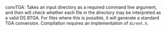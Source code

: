 convTGA: Takes an input directory as a required command line argument, and then will check whether each file in the directory may be interpreted as a valid DS BTGA. For files where this is possible, it will generate a standard TGA conversion. Compilation requires an implementation of `dirent.h`. 
